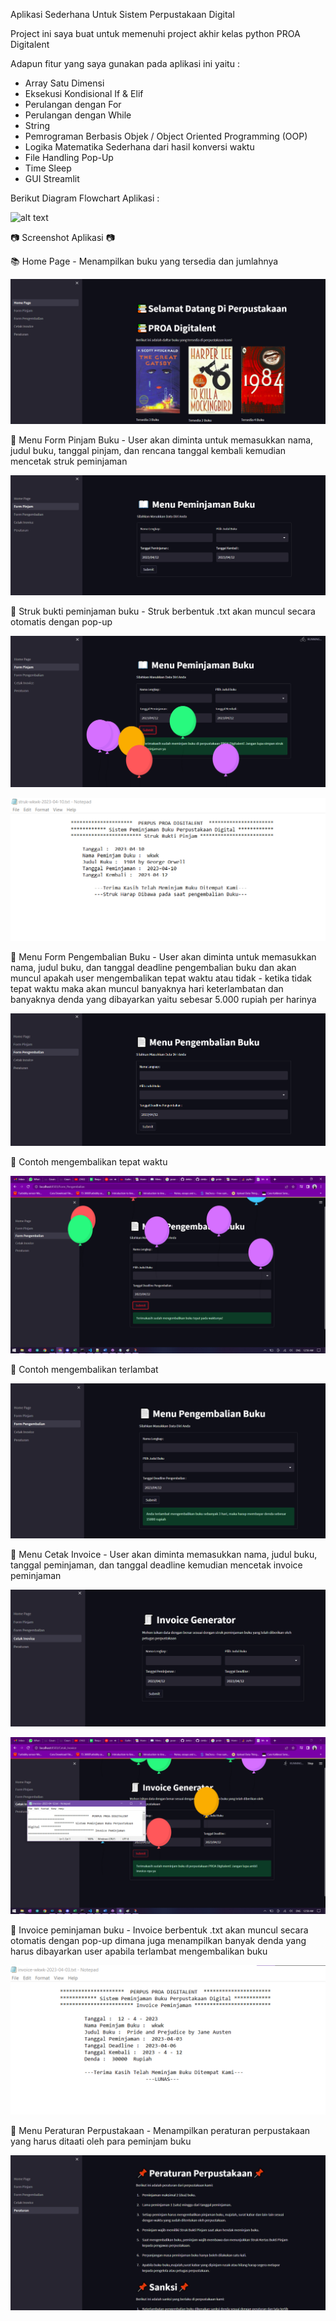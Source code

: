 Aplikasi Sederhana Untuk Sistem Perpustakaan Digital

Project ini saya buat untuk memenuhi project akhir kelas python PROA Digitalent

Adapun fitur yang saya gunakan pada aplikasi ini yaitu :
  - Array Satu Dimensi
  - Eksekusi Kondisional If & Elif
  - Perulangan dengan For
  - Perulangan dengan While
  - String
  - Pemrograman Berbasis Objek / Object Oriented Programming (OOP)
  - Logika Matematika Sederhana dari hasil konversi waktu
  - File Handling Pop-Up
  - Time Sleep
  - GUI Streamlit

Berikut Diagram Flowchart Aplikasi :

![alt text]()



📷 Screenshot Aplikasi 📷

📚 Home Page - Menampilkan buku yang tersedia dan jumlahnya

![alt text](https://github.com/deldanya/perpus/blob/main/hasil/homepage.png)

📖 Menu Form Pinjam Buku - User akan diminta untuk memasukkan nama, judul buku, tanggal pinjam, dan rencana tanggal kembali kemudian mencetak struk peminjaman 

![alt text](https://github.com/deldanya/perpus/blob/main/hasil/formpinjam.png)

📖 Struk bukti peminjaman buku - Struk berbentuk .txt akan muncul secara otomatis dengan pop-up

![alt text](https://github.com/deldanya/perpus/blob/main/hasil/berhasil.png)

![alt text](https://github.com/deldanya/perpus/blob/main/hasil/strukpinjam.png)

📄 Menu Form Pengembalian Buku - User akan diminta untuk memasukkan nama, judul buku, dan tanggal deadline pengembalian buku dan akan muncul apakah user mengembalikan tepat waktu atau tidak - ketika tidak tepat waktu maka akan muncul banyaknya hari keterlambatan dan banyaknya denda yang dibayarkan yaitu sebesar 5.000 rupiah per harinya

![alt text](https://github.com/deldanya/perpus/blob/main/hasil/formkembali.png)

📄 Contoh mengembalikan tepat waktu

![alt text](https://github.com/deldanya/perpus/blob/main/hasil/tanpadenda.png)

📄 Contoh mengembalikan terlambat

![alt text](https://github.com/deldanya/perpus/blob/main/hasil/denda.png)

🧾 Menu Cetak Invoice - User akan diminta memasukkan nama, judul buku, tanggal peminjaman, dan tanggal deadline kemudian mencetak invoice peminjaman

![alt text](https://github.com/deldanya/perpus/blob/main/hasil/forminvoice.png)

![alt text](https://github.com/deldanya/perpus/blob/main/hasil/invoiceberhasil.png)


🧾 Invoice peminjaman buku - Invoice berbentuk .txt akan muncul secara otomatis dengan pop-up dimana juga menampilkan banyak denda yang harus dibayarkan user apabila terlambat mengembalikan buku

![alt text](https://github.com/deldanya/perpus/blob/main/hasil/invoice.png)

📌 Menu Peraturan Perpustakaan - Menampilkan peraturan perpustakaan yang harus ditaati oleh para peminjam buku

![alt text](https://github.com/deldanya/perpus/blob/main/hasil/peraturan.png)
 

